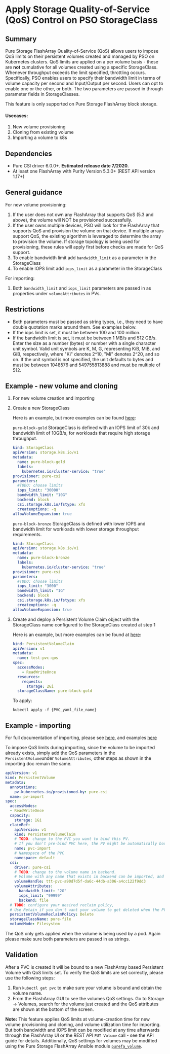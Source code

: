 
# Apply Storage Quality-of-Service (QoS) Control on PSO StorageClass

## Summary
Pure Storage FlashArray Quality-of-Service (QoS) allows users to impose QoS limits on their persistent volumes created and managed by PSO on Kubernetes clusters. QoS limits are applied on a per volume basis - these are **not** cumulative for all volumes created using a specific StorageClass. Whenever throughput exceeds the limit specified, throttling occurs. Specifically, PSO enables users to specify their bandwidth limit in terms of volume capacity per second and Input/Output per second. Users can opt to enable one or the other, or both. The two parameters are passed in through parameter fields in StorageClasses. 

This feature is only supported on Pure Storage FlashArray block storage.

#### Usecases:
1. New volume provisioning
2. Cloning from existing volume
3. Importing a volume to k8s

## Dependencies
* Pure CSI driver 6.0.0+. **Estimated release date 7/2020.**
* At least one FlashArray with Purity Version 5.3.0+ (REST API version 1.17+)

## General guidance
For new volume provisioning:
1. If the user does not own any FlashArray that supports QoS (5.3 and above), the volume will NOT be provisioned successfully. 
2. If the user owns multiple devices, PSO will look for the FlashArray that supports QoS and provision the volume on that device. If multiple arrays support QoS, the existing algorithm is leveraged to determine the array to provision the volume. If storage topology is being used for provisioning, these rules will apply first before checks are made for QoS support.
3. To enable bandwidth limit add `bandwidth_limit` as a parameter in the StorageClass
4. To enable IOPS limit add `iops_limit` as a parameter in the StorageClass

For importing:	
1. Both `bandwidth_limit` and `iops_limit` parameters are passed in as properties under `volumeAttributes` in PVs. 

## Restrictions
* Both parameters must be passed as string types, i.e., they need to have double quotation marks around them. See examples below.
* If the iops limit is set, it must be between 100 and 100 million. 
* If the bandwidth limit is set, it must be between 1 MB/s and 512 GB/s. Enter the size as a number (bytes) or number with a single character unit symbol. Valid unit symbols are K, M, G, representing KiB, MiB, and GiB, respectively, where "Ki" denotes 2^10, "Mi" denotes 2^20, and so on. If the unit symbol is not specified, the unit defaults to bytes and must be between 1048576 and 549755813888 and must be multiple of 512. 


## Example - new volume and cloning
1. For new volume creation and importing
1. Create a new StorageClass

    Here is an example, but more examples can be found [here](../pure-csi/templates):
    
    `pure-block-gold` StorageClass is defined with an IOPS limit of 30k and bandwidth limit of 10GB/s, for workloads that require high storage throughput.
    
    ```yaml
    kind: StorageClass
    apiVersion: storage.k8s.io/v1
    metadata:
      name: pure-block-gold
      labels:
        kubernetes.io/cluster-service: "true"
    provisioner: pure-csi
    parameters:
      #TODO: choose limits
      iops_limit: "30000"
      bandwidth_limit: "10G"
      backend: block
      csi.storage.k8s.io/fstype: xfs
      createoptions: -q
    allowVolumeExpansion: true
    ```
    
    `pure-block-bronze` StorageClass is defined with lower IOPS and bandwidth limit for workloads with lower storage throughput requirements.
    
    ```yaml
    kind: StorageClass
    apiVersion: storage.k8s.io/v1
    metadata:
      name: pure-block-bronze
      labels:
        kubernetes.io/cluster-service: "true"
    provisioner: pure-csi
    parameters:
      #TODO: choose limits
      iops_limit: "3000"
      bandwidth_limit: "1G"
      backend: block
      csi.storage.k8s.io/fstype: xfs
      createoptions: -q
    allowVolumeExpansion: true
    ```

2. Create and deploy a Persistent Volume Claim object with the StorageClass name configured to the StorageClass created at step 1

   Here is an example, but more examples can be found at [here](./examples):

    ```yaml
    kind: PersistentVolumeClaim
    apiVersion: v1
    metadata:
      name: test-pvc-qos
    spec:
      accessModes:
        - ReadWriteOnce
      resources:
        requests:
          storage: 2Gi
      storageClassName: pure-block-gold
    ```

    To apply:
    
    ```
    kubectl apply -f {PVC_yaml_file_name}
    ```
## Example - importing
For full documentation of importing, please see [here](/csi-volume-import.md), and examples [here](./examples/volumeimport)

To impose QoS limits during importing, since the volume to be imported already exists, simply add the QoS parameters in the `PersistentVolume`under `VolumeAttributes`, other steps as shown in the importing doc remain the same. 
```yaml
apiVersion: v1
kind: PersistentVolume
metadata:
  annotations:
    pv.kubernetes.io/provisioned-by: pure-csi
  name: pv-import
spec:
  accessModes:
  - ReadWriteOnce
  capacity:
    storage: 1Gi
  claimRef:
    apiVersion: v1
    kind: PersistentVolumeClaim
    # TODO: change to the PVC you want to bind this PV.
    # If you don't pre-bind PVC here, the PV might be automatically bound to a PVC by scheduler.
    name: pvc-import
    # Namespace of the PVC
    namespace: default
  csi:
    driver: pure-csi
    # TODO: change to the volume name in backend.
    # Volume with any name that exists in backend can be imported, and will not be renamed.
    volumeHandle: ttt-pvc-a90d7d5f-da6c-44db-a306-a4cc122f9dd3
    volumeAttributes:
	  bandwidth_limit: "2G"
	  iops_limit: "99999"
      backend: file
  # TODO: configure your desired reclaim policy,
  # Use Retain if you don't want your volume to get deleted when the PV is deleted.
  persistentVolumeReclaimPolicy: Delete
  storageClassName: pure-file
  volumeMode: Filesystem
```
The QoS only gets applied when the volume is being used by a pod. Again please make sure both parameters are passed in as strings. 
## Validation

After a PVC is created it will be bound to a new FlashArray based Persistent Volume with QoS limits set. To verify the QoS limits are set correctly, please use the following steps:
    
   1. Run `kubectl get pvc` to make sure your volume is bound and obtain the volume name.
   2. From the FlashArray GUI to see the volumes QoS settings.
      Go to Storage -> Volumes, search for the volume just created and the QoS attributes are shown at the bottom of the screen. 
    
   **Note:** This feature applies QoS limits at volume-creation time for new volume provisioning and cloning, and volume utilization time for importing. But both bandwidth and IOPS limit can be modified at any time afterwards through the FlashArray UI or the REST API `PUT Volume` call - see the API guide for details.
   Additionally, QoS settings for volumes may be modified using the Pure Storage FlashArray Ansible module [`purefa_volume`](https://github.com/Pure-Storage-Ansible/FlashArray-Collection/blob/master/collections/ansible_collections/purestorage/flasharray/plugins/modules/purefa_volume.py).
